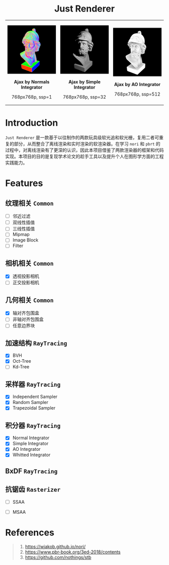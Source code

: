 <h1 align="center">Just Renderer</h1>

<table>
<tr>
<td>
<p align="left"><img src="test/ajax_normal.png" alt="bunny_normal" width="100%">
<p align="center"><b> Ajax by Normals Integrator</b></p>
<p align="center"> 768px768p, ssp=1</p>
</td>
<td>
<p align="center"><img src="test/ajax_simple.png" alt="bunny_normal" width="100%">
<p align="center"><b> Ajax by Simple Integrator</b></p>
<p align="center"> 768px768p, ssp=32</p>
</td>
<td>
<p align="center"><img src="test/ajax_ao.png" alt="bunny_normal" width="100%">
<p align="center"><b> Ajax by AO Integrator</b></p>
<p align="center"> 768px768p, ssp=512</p>
</td>
</tr>
</table>

# Introduction

`Just Renderer` 是一款基于以往制作的两款玩具级软光追和软光栅，复用二者可重复的部分，从而整合了离线渲染和实时渲染的软渲染器。在学习 `nori` 和 `pbrt` 的过程中，对离线渲染有了更深的认识，因此本项目借鉴了两款渲染器的框架和代码实现。本项目的目的是复现学术论文的趁手工具以及提升个人在图形学方面的工程实践能力。
# Features

## 纹理相关 `Common`

- [ ] 邻近过滤
- [ ] 双线性插值
- [ ] 三线性插值
- [ ] Mipmap
- [ ] Image Block
- [ ] Filter

## 相机相关 `Common`

- [x] 透视投影相机
- [ ] 正交投影相机

## 几何相关 `Common`

- [x] 轴对齐包围盒
- [ ] 非轴对齐包围盒
- [ ] 任意边界块

## 加速结构 `RayTracing`

- [x] BVH
- [x] Oct-Tree
- [ ] Kd-Tree

## 采样器 `RayTracing`

- [x] Independent Sampler
- [x] Random Sampler
- [x] Trapezoidal Sampler

## 积分器 `RayTracing`

- [x] Normal Integrator
- [x] Simple Integrator
- [x] AO Integrator
- [x] Whitted Integrator

## BxDF `RayTracing`

## 抗锯齿 `Rasterizer`

- [ ] SSAA
- [ ] MSAA


# References

> 1. https://wjakob.github.io/nori/
> 2. https://www.pbr-book.org/3ed-2018/contents
> 3. https://github.com/nothings/stb